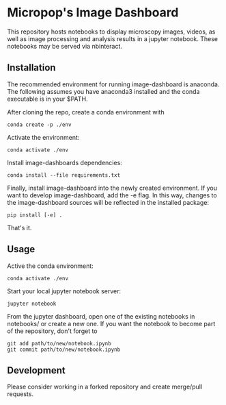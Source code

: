 Micropop's Image Dashboard
==========================

This repository hosts notebooks to display microscopy images, videos, as well
as image processing and analysis results in a jupyter notebook. These notebooks
may be served via nbinteract.

Installation
------------
The recommended environment for running image-dashboard is anaconda. The following assumes you have anaconda3
installed and the conda executable is in your $PATH.

After cloning the repo, create a conda environment with

    conda create -p ./env

Activate the environment:

    conda activate ./env
    
Install image-dashboards dependencies:

    conda install --file requirements.txt
  
Finally, install image-dashboard into the newly created environment. If you want to develop image-dashboard, add the -e flag.
In this way, changes to the image-dashboard sources will be reflected in the installed package:

    pip install [-e] .
  
That's it.

Usage
-----

Active the conda environment:

    conda activate ./env
    
Start your local jupyter notebook server:

    jupyter notebook
    
From the jupyter dashboard, open one of the existing notebooks in notebooks/ or create a new one. If you want the notebook to become part of the repository, don't forget to 

    git add path/to/new/notebook.ipynb
    git commit path/to/new/notebook.ipynb
    
Development
-----------

Please consider working in a forked repository and create merge/pull requests.
